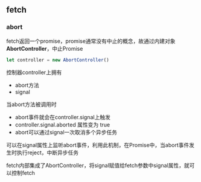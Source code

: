 ## fetch

### abort

fetch返回一个promise，promise通常没有中止的概念，故通过内建对象**AbortController**，中止Promise

```javascript
let controller = new AbortController()
```

控制器controller上拥有
* abort方法
* signal

当abort方法被调用时
* abort事件就会在controller.signal上触发
* controller.signal.aborted 属性变为 true
* abort可以通过signal一次取消多个异步任务

可以在signal属性上监听abort事件，利用此机制，在Promise中，当abort事件发生时执行reject，中断异步任务

fetch内部集成了AbortController，将signal赋值给fetch参数中signal属性，就可以控制fetch